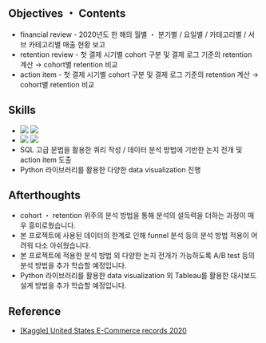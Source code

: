 ####
## Objectives ・ Contents
- financial review - 2020년도 한 해의 월별 ・ 분기별 / 요일별 / 카테고리별 / 서브 카테고리별 매출 현황 보고
- retention review - 첫 결제 시기별 cohort 구분 및 결제 로그 기준의 retention 계산 → cohort별 retention 비교
- action item - 첫 결제 시기별 cohort 구분 및 결제 로그 기준의 retention 계산 → cohort별 retention 비교
####
## Skills
-
    <div align="left"><img src="https://img.shields.io/badge/[MySQL]-JOIN / GROUP BY / Pivot Table / SubQuery / Window Functions 외 다수-4479A1"/>
    <img src="https://img.shields.io/badge/[Data Analysis]- AARRR / Classic ・ Rolling Retention / Cohort / Correlation-FF6600"/><br>
- 
    <div align="left"><img src="https://img.shields.io/badge/[Python]-pandas / matplotlib / seaborn-4479A1"/>
    <img src="https://img.shields.io/badge/[Data Visualization]-catplot / histplot / lineplot / heatmap / pie-FF6600"/><br>  
    
- <div align="left">SQL 고급 문법을 활용한 쿼리 작성 / 데이터 분석 방법에 기반한 논지 전개 및 action item 도출
- <div align="left">Python 라이브러리를 활용한 다양한 data visualization 진행<br>  
####
## Afterthoughts
- cohort ・ retention 위주의 분석 방법을 통해 분석의 설득력을 더하는 과정이 매우 흥미로웠습니다.
- 본 프로젝트에 사용된 데이터의 한계로 인해 funnel 분석 등의 분석 방법 적용이 어려워 다소 아쉬웠습니다.
- 본 프로젝트에 적용한 분석 방법 외 다양한 논지 전개가 가능하도록 A/B test 등의 분석 방법을 추가 학습할 예정입니다.
- Python 라이브러리를 활용한 data visualization 외 Tableau를 활용한 대시보드 설계 방법을 추가 학습할 예정입니다.
####
## Reference
- [[Kaggle] United States E-Commerce records 2020](https://www.kaggle.com/datasets/ammaraahmad/us-ecommerce-record-2020)
####
